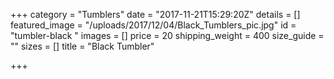 +++
category = "Tumblers"
date = "2017-11-21T15:29:20Z"
details = []
featured_image = "/uploads/2017/12/04/Black_Tumblers_pic.jpg"
id = "tumbler-black "
images = []
price = 20
shipping_weight = 400
size_guide = ""
sizes = []
title = "Black Tumbler"

+++
